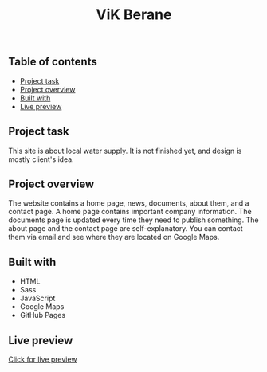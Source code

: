 <h1 align="center">
  ViK Berane
</h1>
<br>

## Table of contents

- [Project task](#project-task)
- [Project overview](#project-overview)
- [Built with](#built-with)
- [Live preview](#live-preview)

## Project task

This site is about local water supply. It is not finished yet, and design is mostly client's idea.

## Project overview

The website contains a home page, news, documents, about them, and a contact page. A home page contains important company information. The documents page is updated every time they need to publish something. The about page and the contact page are self-explanatory. You can contact them via email and see where they are located on Google Maps. 

## Built with

- HTML
- Sass
- JavaScript
- Google Maps
- GitHub Pages

## Live preview

[Click for live preview](https://vikberane.me/)
